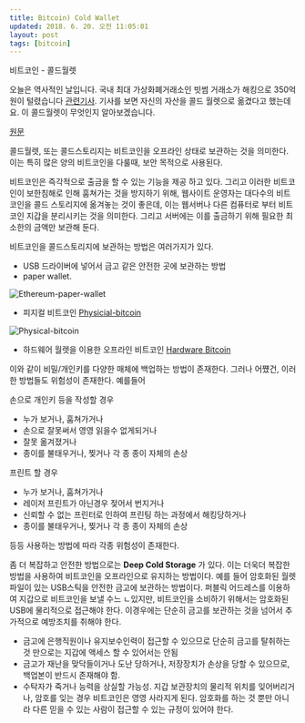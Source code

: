 ```yaml
---
title: Bitcoin) Cold Wallet
updated: 2018. 6. 20. 오전 11:05:01
layout: post
tags: [bitcoin]
---
```


비트코인 - 콜드월렛

오늘은 역사적인 날입니다. 국내 최대 가상화폐거래소인 빗썸 거래소가 해킹으로 350억원이 털렸습니다 [관련기사](http://v.media.daum.net/v/20180620110342755). 기사를 보면 자신의 자산을 콜드 월렛으로 옮겼다고 했는데요. 이 콜드월렛이 무엇인지 알아보겠습니다.

[원문](https://en.bitcoin.it/wiki/Cold_storage)

콜드월렛, 또는 콜드스토리지는 비트코인을 오프라인 상태로 보관하는 것을 의미한다. 이는 특히 많은 양의 비트코인을 다룰때, 보안 목적으로 사용된다.

비트코인은 즉각적으로 출금을 할 수 있는 기능을 제공 하고 있다. 그리고 이러한 비트코인이 보한침해로 인해 훔쳐가는 것을 방지하기 위해, 웹사이트 운영자는 대다수의 비트코인을 콜드 스토리지에 옮겨놓는 것이 좋은데, 이는 웹서버나 다른 컴퓨터로 부터 비트코인 지갑을 분리시키는 것을 의미한다. 그리고 서버에는 이를 출금하기 위해 필요한 최소한의 금액만 보관해 둔다.

비트코인을 콜드스토리지에 보관하는 방법은 여러가지가 있다.

- USB 드라이버에 넣어서 금고 같은 안전한 곳에 보관하는 방법
- paper wallet.

![Ethereum-paper-wallet](https://blockgeeks.com/wp-content/uploads/2017/07/image4-2.png)
- 피지컬 비트코인 [Physicial-bitcoin](https://en.bitcoin.it/wiki/Physical_bitcoin)

![Physical-bitcoin](https://insidebitcoins.com/wp-content/uploads/2014/11/TGBEXBitcoin.jpg)
- 하드웨어 월렛을 이용한 오프라인 비트코인 [Hardware Bitcoin](https://en.bitcoin.it/wiki/Hardware_wallet)

이와 같이 비밀/개인키를 다양한 매체에 백업하는 방법이 존재한다. 그러나 어쩄건, 이러한 방법들도 위험성이 존재한다.
예를들어

손으로 개인키 등을 작성할 경우

- 누가 보거나, 훔쳐가거나
- 손으로 잘못써서 영영 읽을수 없게되거나
- 잘못 옮겨졌거나
- 종이를 불태우거나, 찢거나 각 종 종이 자체의 손상

프린트 할 경우
- 누가 보거나, 훔쳐가거나
- 레이저 프린트가 아닌경우 젖어서 번지거나
- 신뢰할 수 없는 프린터로 인하여 프린팅 하는 과정에서 해킹당하거나
- 종이를 불태우거나, 찢거나 각 종 종이 자체의 손상

등등 사용하는 방법에 따라 각종 위험성이 존재한다.

좀 더 복잡하고 안전한 방법으로는 **Deep Cold Storage** 가 있다. 이는 더욱더 복잡한 방법을 사용하여 비트코인을 오프라인으로 유지하는 방법이다. 예를 들어 암호화된 월렛 파일이 있는 USB스틱을 안전한 금고에 보관하는 방법이다. 퍼블릭 어드레스를 이용하여 지갑으로 비트코인을 보낼 수느 ㄴ있지만, 비트코인을 소비하기 위해서는 암호화된 USB에 물리적으로 접근해야 한다. 이경우에는 단순히 금고를 보관하는 것을 넘어서 추가적으로 예방조치를 취해야 한다.

- 금고에 은행직원이나 유지보수인력이 접근할 수 있으므로 단순히 금고를 탈취하는 것 만으로는 지갑에 액세스 할 수 있어서는 안됨
- 금고가 재난을 맞닥들이거나 도난 당하거나, 저장장치가 손상을 당할 수 있으므로, 백업본이 반드시 존재해야 함.
- 수탁자가 죽거나 능력을 상실할 가능성. 지갑 보관장치의 물리적 위치를 잊어버리거나, 암호를 잊는 경우 비트코인은 영영 사라지게 된다. 암호화를 하는 것 뿐만 아니라 다른 믿을 수 있는 사람이 접근할 수 있는 규정이 있어야 한다.
